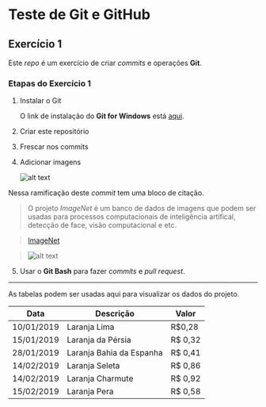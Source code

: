# Teste de Git e GitHub
## Exercício 1

Este _repo_ é um exercício de criar _commits_ e operações **Git**.

### Etapas do Exercício 1
1. Instalar o Git

   O link de instalação do **Git for Windows** está [aqui](https://git-scm.com/book/en/v2/Getting-Started-Installing-Git).
 
2. Criar este repositório
3. Frescar nos commits 
4. Adicionar imagens

   ![alt text][foto1] 

Nessa ramificação deste *commit* tem uma bloco de citação.

> O projeto *ImageNet* é um banco de dados de imagens que podem ser usadas para processos computacionais de inteligência artifical, detecção de face, visão computacional e etc.

>[ImageNet](http://image-net.org)

>![alt text][foto2] 

5. Usar o **Git Bash** para fazer *commits* e *pull request*.

---
As tabelas podem ser usadas aqui para visualizar os dados do projeto.

**Data** | **Descrição** | **Valor**
--- | --- | ---
10/01/2019 | Laranja Lima | R$0,28
15/01/2019|Laranja da Pérsia | R$ 0,32
28/01/2019 | Laranja Bahia da Espanha | R$ 0,41
14/02/2019 | Laranja Seleta | R$ 0,86
14/02/2019 | Laranja Charmute | R$ 0,92
15/02/2019| Laranja Pera | R$ 0,58

[foto1]: http://farm1.static.flickr.com/115/308963480_493868c3c0.jpg "Um lugar da foto"
[foto2]: http://farm4.static.flickr.com/3452/3279162929_0365e5295a.jpg "O piano no estúdio"
